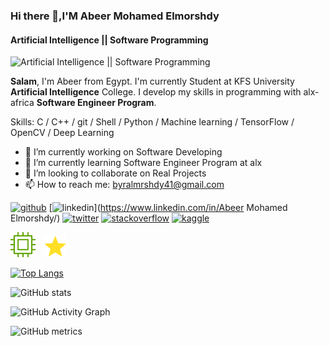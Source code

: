 ### Hi there 👋,I'M Abeer Mohamed Elmorshdy
#### Artificial Intelligence || Software Programming 
![Artificial Intelligence || Software Programming ](https://media.licdn.com/dms/image/C4D16AQEbxYNzTnbEBA/profile-displaybackgroundimage-shrink_350_1400/0/1656446943743?e=1685577600&v=beta&t=A-j9w1kzlpG2ZiWfJI3h0wyJ-saX-MDqsXrT824vfSQ)

**Salam**, I'm Abeer from Egypt. I'm currently Student at KFS University **Artificial Intelligence** College. I develop my skills in programming with alx-africa **Software Engineer Program**.

Skills: C / C++ / git / Shell / Python / Machine learning / TensorFlow / OpenCV / Deep Learning 

- 🔭 I’m currently working on Software Developing 
- 🌱 I’m currently learning Software Engineer Program at alx 
- 👯 I’m looking to collaborate on Real Projects 
- 📫 How to reach me: byralmrshdy41@gmail.com 


[<img src='https://cdn.jsdelivr.net/npm/simple-icons@3.0.1/icons/github.svg' alt='github' height='40'>](https://github.com/Abeermorshdy)  [<img src='https://cdn.jsdelivr.net/npm/simple-icons@3.0.1/icons/linkedin.svg' alt='linkedin' height='40'>](https://www.linkedin.com/in/Abeer Mohamed Elmorshdy/)  [<img src='https://cdn.jsdelivr.net/npm/simple-icons@3.0.1/icons/twitter.svg' alt='twitter' height='40'>](https://twitter.com/AbeerElmorshdy)  [<img src='https://cdn.jsdelivr.net/npm/simple-icons@3.0.1/icons/stackoverflow.svg' alt='stackoverflow' height='40'>](https://stackoverflow.com/users/15694781)  [<img src='https://cdn.jsdelivr.net/npm/simple-icons@3.0.1/icons/kaggle.svg' alt='kaggle' height='40'>](https://www.kaggle.com/abeerelmorshedy)  

<a href='https://docs.github.com/en/developers'><img src='https://raw.githubusercontent.com/acervenky/animated-github-badges/master/assets/devbadge.gif' width='40' height='40'></a> <a href='https://stars.github.com/'><img src='https://raw.githubusercontent.com/acervenky/animated-github-badges/master/assets/starbadge.gif' width='35' height='35'></a> 

[![Top Langs](https://github-readme-stats.vercel.app/api/top-langs/?username=Abeermorshdy)](https://github.com/anuraghazra/github-readme-stats)

![GitHub stats](https://github-readme-stats.vercel.app/api?username=Abeermorshdy&show_icons=true)  

![GitHub Activity Graph](https://activity-graph.herokuapp.com/graph?username=Abeermorshdy)  

![GitHub metrics](https://metrics.lecoq.io/Abeermorshdy)  

